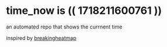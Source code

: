 # time_now is (( 1718211600761 ))

an automated repo that shows the currnent time

inspired by [breakingheatmap](https://github.com/breakingheatmap/breakingheatmap)